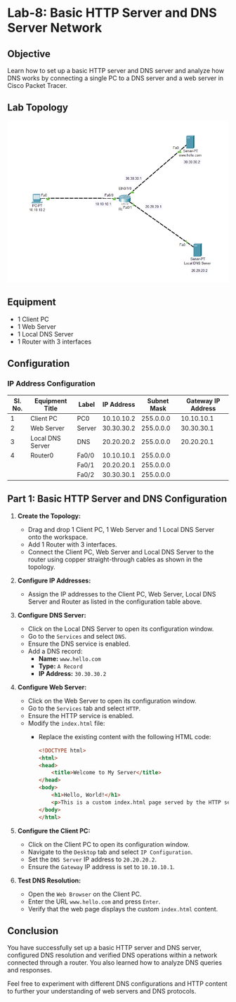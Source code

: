# Lab-8: Basic HTTP Server and DNS Server Network

## Objective
Learn how to set up a basic HTTP server and DNS server and analyze how DNS works by connecting a single PC to a DNS server and a web server in Cisco Packet Tracer.

## Lab Topology
![Lab-8](Lab-8.png)

## Equipment
- 1 Client PC
- 1 Web Server
- 1 Local DNS Server
- 1 Router with 3 interfaces

## Configuration

### IP Address Configuration

| Sl. No. | Equipment Title | Label | IP Address | Subnet Mask   | Gateway IP Address |
|---------|-----------------|-------|------------|---------------|--------------------|
| 1       | Client PC       | PC0   | 10.10.10.2 | 255.0.0.0     | 10.10.10.1         |
| 2       | Web Server      | Server| 30.30.30.2 | 255.0.0.0     | 30.30.30.1         |
| 3       | Local DNS Server| DNS   | 20.20.20.2 | 255.0.0.0     | 20.20.20.1         |
| 4       | Router0         | Fa0/0 | 10.10.10.1 | 255.0.0.0     |                    |
|         |                 | Fa0/1 | 20.20.20.1 | 255.0.0.0     |                    |
|         |                 | Fa0/2 | 30.30.30.1 | 255.0.0.0     |                    |

## Part 1: Basic HTTP Server and DNS Configuration

1. **Create the Topology:**
   - Drag and drop 1 Client PC, 1 Web Server and 1 Local DNS Server onto the workspace.
   - Add 1 Router with 3 interfaces.
   - Connect the Client PC, Web Server and Local DNS Server to the router using copper straight-through cables as shown in the topology.

2. **Configure IP Addresses:**
   - Assign the IP addresses to the Client PC, Web Server, Local DNS Server and Router as listed in the configuration table above.

3. **Configure DNS Server:**
   - Click on the Local DNS Server to open its configuration window.
   - Go to the `Services` and select `DNS`.
   - Ensure the DNS service is enabled.
   - Add a DNS record:
     - **Name:** `www.hello.com`
     - **Type:** `A Record`
     - **IP Address:** `30.30.30.2`

4. **Configure Web Server:**
   - Click on the Web Server to open its configuration window.
   - Go to the `Services` tab and select `HTTP`.
   - Ensure the HTTP service is enabled.
   - Modify the `index.html` file:
     - Replace the existing content with the following HTML code:

       ```html
       <!DOCTYPE html>
       <html>
       <head>
           <title>Welcome to My Server</title>
       </head>
       <body>
           <h1>Hello, World!</h1>
           <p>This is a custom index.html page served by the HTTP server.</p>
       </body>
       </html>
       ```

5. **Configure the Client PC:**
   - Click on the Client PC to open its configuration window.
   - Navigate to the `Desktop` tab and select `IP Configuration`.
   - Set the `DNS Server` IP address to `20.20.20.2`.
   - Ensure the `Gateway` IP address is set to `10.10.10.1`.

6. **Test DNS Resolution:**
   - Open the `Web Browser` on the Client PC.
   - Enter the URL `www.hello.com` and press `Enter`.
   - Verify that the web page displays the custom `index.html` content.

## Conclusion
You have successfully set up a basic HTTP server and DNS server, configured DNS resolution and verified DNS operations within a network connected through a router. You also learned how to analyze DNS queries and responses.

Feel free to experiment with different DNS configurations and HTTP content to further your understanding of web servers and DNS protocols.
